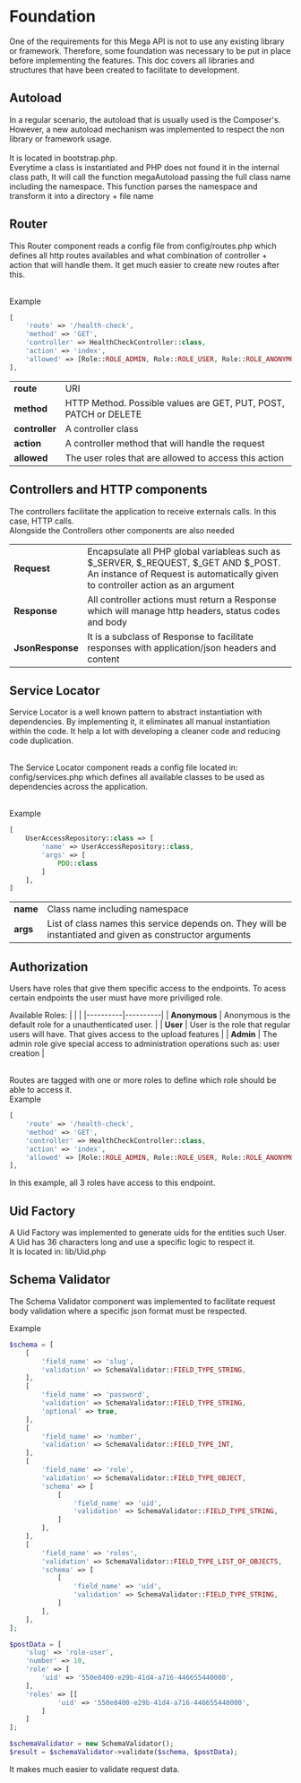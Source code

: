 # Foundation
One of the requirements for this Mega API is not to use any existing library or framework. Therefore, some foundation was necessary to be put in place before implementing the features. This doc covers all libraries and structures that have been created to facilitate to development.

## Autoload
In a regular scenario, the autoload that is usually used is the Composer's. However, a new autoload mechanism was implemented to respect the non library or framework usage. <br/><br/>
It is located in bootstrap.php. <br/>
Everytime a class is instantiated and PHP does not found it in the internal class path, It will call the function megaAutoload passing the full class name including the namespace. This function parses the namespace and transform it into a directory + file name<br/>


## Router
This Router component reads a config file from config/routes.php which defines all http routes availables and what combination of controller + action that will handle them. It get much  easier to create new routes after this.<br/><br/>

Example
```php
[
    'route' => '/health-check',
    'method' => 'GET',
    'controller' => HealthCheckController::class,
    'action' => 'index',
    'allowed' => [Role::ROLE_ADMIN, Role::ROLE_USER, Role::ROLE_ANONYMOUS],
],
```

|  |  |
|----------|----------|
|   <b>route</b>  |   URI  |
|   <b>method</b>  |   HTTP Method. Possible values are GET, PUT, POST, PATCH or DELETE  |
|   <b>controller</b>  |   A controller class  |
|   <b>action</b>  |   A controller method that will handle the request  |
|   <b>allowed</b>  |   The user roles that are allowed to access this action  |


## Controllers and HTTP components
The controllers facilitate the application to receive externals calls. In this case, HTTP calls. <br/>
Alongside the Controllers other components are also needed

|  |  |
|----------|----------|
|   <b>Request</b>  |   Encapsulate all PHP global variableas such as $_SERVER, $_REQUEST, $_GET AND $_POST. An instance of Request is automatically given to controller action as an argument|
|   <b>Response</b>  |   All controller actions must return a Response which will manage http headers, status codes and body  |
|   <b>JsonResponse</b>  |   It is a subclass of Response to facilitate responses with application/json headers and content  |


## Service Locator
Service Locator is a well known pattern to abstract instantiation with dependencies. By implementing it, it eliminates all manual instantiation within the code. It help a lot with developing a cleaner code and reducing code duplication. <br/><br/>

The Service Locator component reads a config file located in: config/services.php which defines all available classes to be used as dependencies across the application.<br/><br/>

Example
```php
[
    UserAccessRepository::class => [
        'name' => UserAccessRepository::class,
        'args' => [
            PDO::class
        ]
    ],
]
```

|  |  |
|----------|----------|
|   <b>name</b>  | Class name including namespace |
|   <b>args</b>  | List of class names this service depends on. They will be instantiated and given as constructor arguments |


## Authorization
Users have roles that give them specific access to the endpoints. To acess certain endpoints the user must have more priviliged role. <br/>

Available Roles:
|  |  |
|----------|----------|
|   <b>Anonymous</b>  | Anonymous is the default role for a unauthenticated user. |
|   <b>User</b>  | User is the role that regular users will have. That gives access to the upload features |
|   <b>Admin</b>  | The admin role give special access to administration operations such as: user creation |


<br/>
Routes are tagged with one or more roles to define which role should be able to access it. <br/>
Example


```php
[
    'route' => '/health-check',
    'method' => 'GET',
    'controller' => HealthCheckController::class,
    'action' => 'index',
    'allowed' => [Role::ROLE_ADMIN, Role::ROLE_USER, Role::ROLE_ANONYMOUS],
],
```
In this example, all 3 roles have access to this endpoint.

## Uid Factory
A Uid Factory was implemented to generate uids for the entities such User. A Uid has 36 characters long and use a specific logic to respect it.
<br/>
It is located in: lib/Uid.php


## Schema Validator
The Schema Validator component was implemented to facilitate request body validation where a specific json format must be respected.

Example

```php
$schema = [
    [
        'field_name' => 'slug',
        'validation' => SchemaValidator::FIELD_TYPE_STRING,
    ],
    [
        'field_name' => 'password',
        'validation' => SchemaValidator::FIELD_TYPE_STRING,
        'optional' => true,
    ],
    [
        'field_name' => 'number',
        'validation' => SchemaValidator::FIELD_TYPE_INT,
    ],
    [
        'field_name' => 'role',
        'validation' => SchemaValidator::FIELD_TYPE_OBJECT,
        'schema' => [
            [
                'field_name' => 'uid',
                'validation' => SchemaValidator::FIELD_TYPE_STRING,
            ]
        ],
    ],
    [
        'field_name' => 'roles',
        'validation' => SchemaValidator::FIELD_TYPE_LIST_OF_OBJECTS,
        'schema' => [
            [
                'field_name' => 'uid',
                'validation' => SchemaValidator::FIELD_TYPE_STRING,
            ]
        ],
    ],
];

$postData = [
    'slug' => 'role-user',
    'number' => 10,
    'role' => [
        'uid' => '550e8400-e29b-41d4-a716-446655440000',
    ],
    'roles' => [[
            'uid' => '550e8400-e29b-41d4-a716-446655440000',
        ]
    ]
];

$schemaValidator = new SchemaValidator();
$result = $schemaValidator->validate($schema, $postData);
```
It makes much easier to validate request data.
